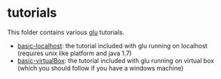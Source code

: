 tutorials
=========

This folder contains various [glu](http://pongasoft.github.io/glu/docs/latest/html/index.html) tutorials.

* [basic-localhost](https://github.com/pongasoft/glu-contribs/tree/master/tutorials/basic-localhost): the tutorial included with glu running on localhost (requires unix like platform and java 1.7)
* [basic-virtualBox](https://github.com/pongasoft/glu-contribs/tree/master/tutorials/basic-virtualBox): the tutorial included with glu running on virtual box (which you should follow if you have a windows machine)

